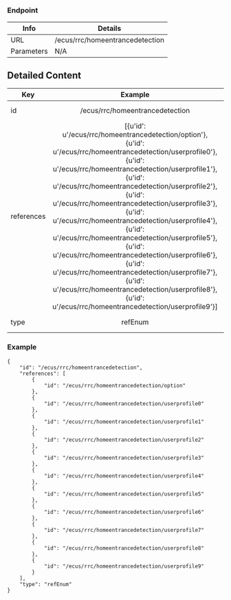 # 



### Endpoint

| Info  | Details |
| ------------- | ------------- |
| URL   | /ecus/rrc/homeentrancedetection   |
| Parameters  | N/A  |

## Detailed Content

|  Key  | Example | Description |
| ------------- | :------: | ------------------------------ |
|  id | /ecus/rrc/homeentrancedetection | Message ID (URL) |
|  references | [{u'id': u'/ecus/rrc/homeentrancedetection/option'}, {u'id': u'/ecus/rrc/homeentrancedetection/userprofile0'}, {u'id': u'/ecus/rrc/homeentrancedetection/userprofile1'}, {u'id': u'/ecus/rrc/homeentrancedetection/userprofile2'}, {u'id': u'/ecus/rrc/homeentrancedetection/userprofile3'}, {u'id': u'/ecus/rrc/homeentrancedetection/userprofile4'}, {u'id': u'/ecus/rrc/homeentrancedetection/userprofile5'}, {u'id': u'/ecus/rrc/homeentrancedetection/userprofile6'}, {u'id': u'/ecus/rrc/homeentrancedetection/userprofile7'}, {u'id': u'/ecus/rrc/homeentrancedetection/userprofile8'}, {u'id': u'/ecus/rrc/homeentrancedetection/userprofile9'}] |  |
|  type | refEnum | Data type of value |

### Example
```
{
    "id": "/ecus/rrc/homeentrancedetection",
    "references": [
        {
            "id": "/ecus/rrc/homeentrancedetection/option"
        },
        {
            "id": "/ecus/rrc/homeentrancedetection/userprofile0"
        },
        {
            "id": "/ecus/rrc/homeentrancedetection/userprofile1"
        },
        {
            "id": "/ecus/rrc/homeentrancedetection/userprofile2"
        },
        {
            "id": "/ecus/rrc/homeentrancedetection/userprofile3"
        },
        {
            "id": "/ecus/rrc/homeentrancedetection/userprofile4"
        },
        {
            "id": "/ecus/rrc/homeentrancedetection/userprofile5"
        },
        {
            "id": "/ecus/rrc/homeentrancedetection/userprofile6"
        },
        {
            "id": "/ecus/rrc/homeentrancedetection/userprofile7"
        },
        {
            "id": "/ecus/rrc/homeentrancedetection/userprofile8"
        },
        {
            "id": "/ecus/rrc/homeentrancedetection/userprofile9"
        }
    ],
    "type": "refEnum"
}
```
